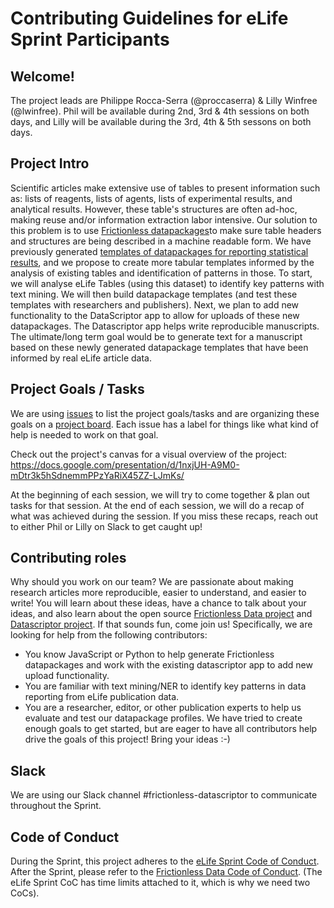 # Contributing Guidelines for eLife Sprint Participants

## Welcome!
The project leads are Philippe Rocca-Serra (@proccaserra) & Lilly Winfree (@lwinfree). 
Phil will be available during 2nd, 3rd & 4th sessions on both days, and Lilly will be available during the 3rd, 4th & 5th sessons on both days.

## Project Intro
Scientific articles make extensive use of tables to present information such as: lists of reagents, lists of agents, lists of experimental results, and analytical results.
However, these table's structures are often ad-hoc, making reuse and/or information extraction labor intensive. Our solution to this problem is to use 
[Frictionless datapackages](https://specs.frictionlessdata.io/data-package/)to make sure table headers and structures are being described in a machine readable form.
We have previously generated [templates of datapackages for reporting statistical results](https://gitlab.com/datascriptor/datascriptor-fldatapackages),
and we propose to create more tabular templates informed by the analysis of existing tables and identification of patterns in those.
To start, we will analyse eLife Tables (using this dataset) to identify key patterns with text mining. We will then build datapackage templates (and test these templates with researchers and publishers).
Next, we plan to add new functionality to the DataScriptor app to allow for uploads of these new datapackages. The Datascriptor app helps write reproducible manuscripts. 
The ultimate/long term goal would be to generate text for a manuscript based on these newly generated datapackage templates that have been informed by real eLife article data.


## Project Goals / Tasks
We are using [issues](https://github.com/ISA-agents/frictionless-collab/issues) to list the project goals/tasks and are organizing these goals on a [project board](https://github.com/ISA-agents/frictionless-collab/projects/1).
Each issue has a label for things like what kind of help is needed to work on that goal.

Check out the project's canvas for a visual overview of the project: https://docs.google.com/presentation/d/1nxjUH-A9M0-mDtr3k5hSdnemmPPzYaRiX45ZZ-LJmKs/

At the beginning of each session, we will try to come together & plan out tasks for that session.
At the end of each session, we will do a recap of what was achieved during the session.
If you miss these recaps, reach out to either Phil or Lilly on Slack to get caught up!

## Contributing roles
Why should you work on our team? We are passionate about making research articles more reproducible, easier to understand, and easier to write!
You will learn about these ideas, have a chance to talk about your ideas, and also learn about the open source [Frictionless Data project](https://frictionlessdata.io/) and [Datascriptor project](https://gitlab.com/datascriptor).
If that sounds fun, come join us! Specifically, we are looking for help from the following contributors:
- You know JavaScript or Python to help generate Frictionless datapackages and work with the existing datascriptor app to add new upload functionality.
- You are familiar with text mining/NER to identify key patterns in data reporting from eLife publication data. 
- You are a researcher, editor, or other publication experts to help us evaluate and test our datapackage profiles.
We have tried to create enough goals to get started, but are eager to have all contributors help drive the goals of this project! Bring your ideas :-) 

## Slack
We are using our Slack channel #frictionless-datascriptor to communicate throughout the Sprint.

## Code of Conduct
During the Sprint, this project adheres to the [eLife Sprint Code of Conduct](https://sprint.elifesciences.org/code-of-conduct/).
After the Sprint, please refer to the [Frictionless Data Code of Conduct](https://frictionlessdata.io/code-of-conduct/).
(The eLife Sprint CoC has time limits attached to it, which is why we need two CoCs).
